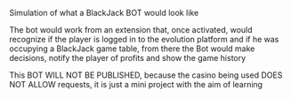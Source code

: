 Simulation of what a BlackJack BOT would look like

The bot would work from an extension that, once activated, would recognize if the player is logged in to the evolution platform and if he was occupying a BlackJack game table, from there the Bot would make decisions, notify the player of profits and show the game history 

This BOT WILL NOT BE PUBLISHED,
because the casino being used DOES NOT ALLOW requests, it is just a mini project with the aim of learning
